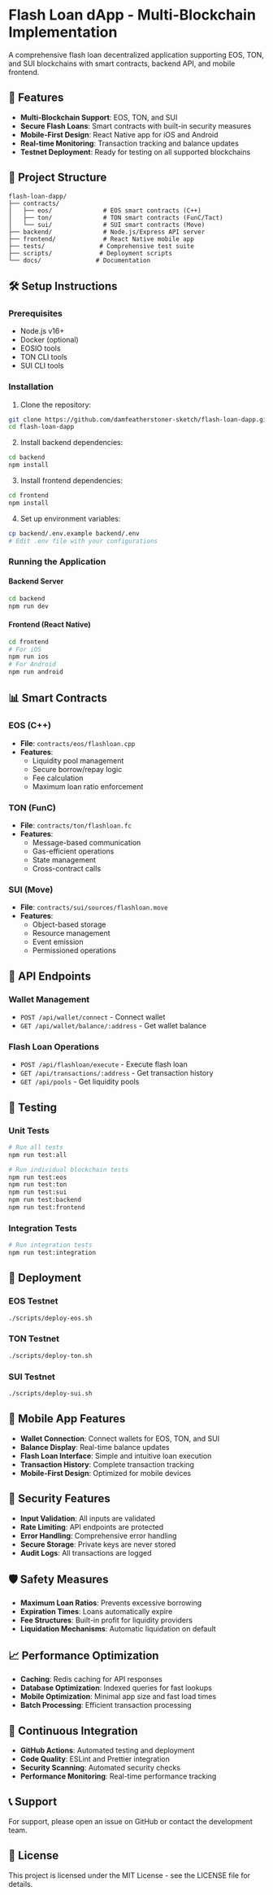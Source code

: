 # Flash Loan dApp - Multi-Blockchain Implementation

A comprehensive flash loan decentralized application supporting EOS, TON, and SUI blockchains with smart contracts, backend API, and mobile frontend.

## 🚀 Features

- **Multi-Blockchain Support**: EOS, TON, and SUI
- **Secure Flash Loans**: Smart contracts with built-in security measures
- **Mobile-First Design**: React Native app for iOS and Android
- **Real-time Monitoring**: Transaction tracking and balance updates
- **Testnet Deployment**: Ready for testing on all supported blockchains

## 📁 Project Structure

```
flash-loan-dapp/
├── contracts/
│   ├── eos/              # EOS smart contracts (C++)
│   ├── ton/              # TON smart contracts (FunC/Tact)
│   └── sui/              # SUI smart contracts (Move)
├── backend/              # Node.js/Express API server
├── frontend/             # React Native mobile app
├── tests/               # Comprehensive test suite
├── scripts/             # Deployment scripts
└── docs/               # Documentation
```

## 🛠️ Setup Instructions

### Prerequisites

- Node.js v16+
- Docker (optional)
- EOSIO tools
- TON CLI tools
- SUI CLI tools

### Installation

1. Clone the repository:
```bash
git clone https://github.com/damfeatherstoner-sketch/flash-loan-dapp.git
cd flash-loan-dapp
```

2. Install backend dependencies:
```bash
cd backend
npm install
```

3. Install frontend dependencies:
```bash
cd frontend
npm install
```

4. Set up environment variables:
```bash
cp backend/.env.example backend/.env
# Edit .env file with your configurations
```

### Running the Application

#### Backend Server
```bash
cd backend
npm run dev
```

#### Frontend (React Native)
```bash
cd frontend
# For iOS
npm run ios
# For Android
npm run android
```

## 📊 Smart Contracts

### EOS (C++)
- **File**: `contracts/eos/flashloan.cpp`
- **Features**: 
  - Liquidity pool management
  - Secure borrow/repay logic
  - Fee calculation
  - Maximum loan ratio enforcement

### TON (FunC)
- **File**: `contracts/ton/flashloan.fc`
- **Features**:
  - Message-based communication
  - Gas-efficient operations
  - State management
  - Cross-contract calls

### SUI (Move)
- **File**: `contracts/sui/sources/flashloan.move`
- **Features**:
  - Object-based storage
  - Resource management
  - Event emission
  - Permissioned operations

## 🔗 API Endpoints

### Wallet Management
- `POST /api/wallet/connect` - Connect wallet
- `GET /api/wallet/balance/:address` - Get wallet balance

### Flash Loan Operations
- `POST /api/flashloan/execute` - Execute flash loan
- `GET /api/transactions/:address` - Get transaction history
- `GET /api/pools` - Get liquidity pools

## 🧪 Testing

### Unit Tests
```bash
# Run all tests
npm run test:all

# Run individual blockchain tests
npm run test:eos
npm run test:ton
npm run test:sui
npm run test:backend
npm run test:frontend
```

### Integration Tests
```bash
# Run integration tests
npm run test:integration
```

## 🚀 Deployment

### EOS Testnet
```bash
./scripts/deploy-eos.sh
```

### TON Testnet
```bash
./scripts/deploy-ton.sh
```

### SUI Testnet
```bash
./scripts/deploy-sui.sh
```

## 📱 Mobile App Features

- **Wallet Connection**: Connect wallets for EOS, TON, and SUI
- **Balance Display**: Real-time balance updates
- **Flash Loan Interface**: Simple and intuitive loan execution
- **Transaction History**: Complete transaction tracking
- **Mobile-First Design**: Optimized for mobile devices

## 🔐 Security Features

- **Input Validation**: All inputs are validated
- **Rate Limiting**: API endpoints are protected
- **Error Handling**: Comprehensive error handling
- **Secure Storage**: Private keys are never stored
- **Audit Logs**: All transactions are logged

## 🛡️ Safety Measures

- **Maximum Loan Ratios**: Prevents excessive borrowing
- **Expiration Times**: Loans automatically expire
- **Fee Structures**: Built-in profit for liquidity providers
- **Liquidation Mechanisms**: Automatic liquidation on default

## 📈 Performance Optimization

- **Caching**: Redis caching for API responses
- **Database Optimization**: Indexed queries for fast lookups
- **Mobile Optimization**: Minimal app size and fast load times
- **Batch Processing**: Efficient transaction processing

## 🔄 Continuous Integration

- **GitHub Actions**: Automated testing and deployment
- **Code Quality**: ESLint and Prettier integration
- **Security Scanning**: Automated security checks
- **Performance Monitoring**: Real-time performance tracking

## 📞 Support

For support, please open an issue on GitHub or contact the development team.

## 📄 License

This project is licensed under the MIT License - see the LICENSE file for details.